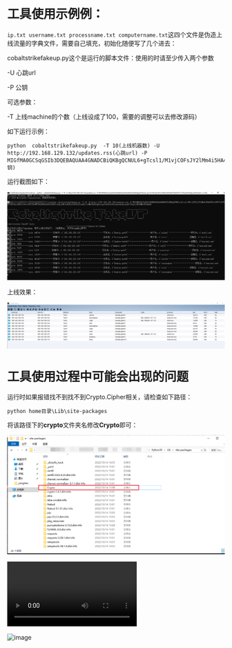 # 工具使用示例例：

``ip.txt username.txt processname.txt computername.txt``这四个文件是伪造上线流量的字典文件，需要自己填充，初始化随便写了几个进去：

cobaltstrikefakeup.py这个是运行的脚本文件：使用的时请至少传入两个参数

-U 心跳url

-P 公钥

可选参数：

-T 上线machine的个数（上线设成了100，需要的调整可以去修改源码）

如下运行示例：

```
python  cobaltstrikefakeup.py  -T 10(上线机器数) -U http://192.168.129.132/updates.rss(心跳url) -P MIGfMA0GCSqGSIb3DQEBAQUAA4GNADCBiQKBgQCNUL6+gTcsl1/M1vjCOFsJY2lMm4i5HA4TPki0VH77n57ELBv5H/8pzuWSGtL9n+n+FDiUh4WF84nX6W6dd4Vs8XZEfcbQLpYM10aW0FpVdSVwGxTum9ZilrXMG9UmZOgNtbugwY4eRSxO9ILAnwxXqGbymdSC7VhgSc9E8dNMtQIDAQAB(公钥)
```

运行截图如下：

![image-20221014153320338](https://github.com/minhangxiaohui/cobaltstrikefakeup/blob/master/readme.assets/image-20221014153320338.png)

上线效果：

![image-20221014153354500](readme.assets/image-20221014153354500.png)

# 工具使用过程中可能会出现的问题

运行时如果报错找不到找不到Crypto.Cipher相关，请检查如下路径：

``python home目录\Lib\site-packages``

将该路径下的**crypto**文件夹名修改**Crypto**即可：

![image-20221014153747937](readme.assets/image-20221014153747937.png)


<video src="./cobaltstrike fakeup.mp4"></video>

![image](https://gifs.com/gif/BrjxLX)  







